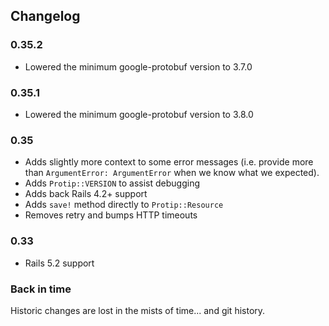 ## Changelog

### 0.35.2

  * Lowered the minimum google-protobuf version to 3.7.0
  
### 0.35.1

  * Lowered the minimum google-protobuf version to 3.8.0

### 0.35

  * Adds slightly more context to some error messages (i.e. provide more than `ArgumentError: ArgumentError` when we know what we expected).
  * Adds `Protip::VERSION` to assist debugging
  * Adds back Rails 4.2+ support
  * Adds `save!` method directly to `Protip::Resource`
  * Removes retry and bumps HTTP timeouts

### 0.33

  * Rails 5.2 support

### Back in time

Historic changes are lost in the mists of time... and git history.
